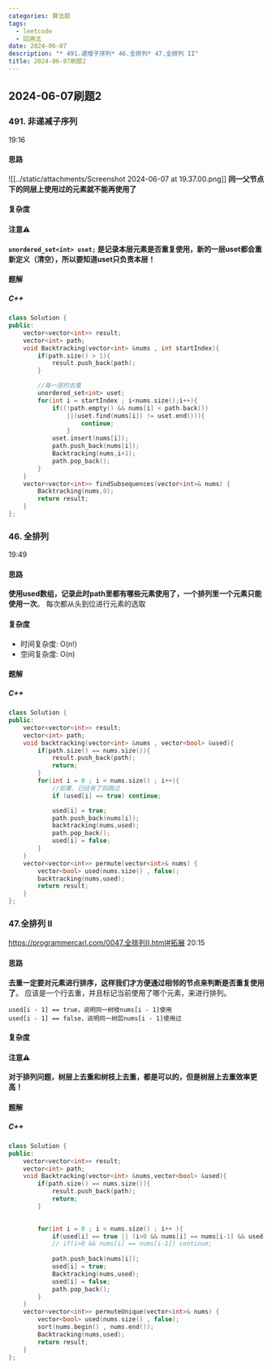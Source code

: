```yaml
---
categories: 算法题
tags:
  - leetcode
  - 回溯法
date: 2024-06-07
description: "* 491.递增子序列* 46.全排列* 47.全排列 II"
title: 2024-06-07刷题2
---
```


## 2024-06-07刷题2
### 491. 非递减子序列
19:16
#### 思路
![[../static/attachments/Screenshot 2024-06-07 at 19.37.00.png]]
**同一父节点下的同层上使用过的元素就不能再使用了**
#### 复杂度
#### 注意⚠️
**`unordered_set<int> uset;` 是记录本层元素是否重复使用，新的一层uset都会重新定义（清空），所以要知道uset只负责本层！**
#### 题解
##### C++
```C++
class Solution {
public:
    vector<vector<int>> result;
    vector<int> path;
    void Backtracking(vector<int> &nums , int startIndex){
        if(path.size() > 1){
            result.push_back(path);            
        }

        //每一层的去重
        unordered_set<int> uset;
        for(int i = startIndex ; i<nums.size();i++){
            if((!path.empty() && nums[i] < path.back())
                ||(uset.find(nums[i]) != uset.end())){
                    continue;
                }
            uset.insert(nums[i]);
            path.push_back(nums[i]);
            Backtracking(nums,i+1);
            path.pop_back();
        }
    }
    vector<vector<int>> findSubsequences(vector<int>& nums) {
        Backtracking(nums,0);
        return result;
    }
};
```

### 46. 全排列
19:49
#### 思路
**使用used数组，记录此时path里都有哪些元素使用了，一个排列里一个元素只能使用一次**。
每次都从头到位进行元素的选取
#### 复杂度
- 时间复杂度: O(n!)
- 空间复杂度: O(n)
#### 题解
##### C++
```C++
class Solution {
public:
    vector<vector<int>> result;
    vector<int> path;
    void backtracking(vector<int> &nums , vector<bool> &used){
        if(path.size() == nums.size()){
            result.push_back(path);
            return;
        }
        for(int i = 0 ; i < nums.size() ; i++){
            //如果，已经有了则跳过
            if (used[i] == true) continue;            

            used[i] = true;
            path.push_back(nums[i]);
            backtracking(nums,used);
            path.pop_back();
            used[i] = false;
        }
    }
    vector<vector<int>> permute(vector<int>& nums) {
        vector<bool> used(nums.size() , false);
        backtracking(nums,used);
        return result;
    }
};
```

### 47.全排列 II
https://programmercarl.com/0047.全排列II.html#拓展
20:15
#### 思路
**去重一定要对元素进行排序，这样我们才方便通过相邻的节点来判断是否重复使用了**。
应该是一个行去重，并且标记当前使用了哪个元素，来进行排列。
```
used[i - 1] == true，说明同一树枝nums[i - 1]使用
used[i - 1] == false，说明同一树层nums[i - 1]使用过
```
#### 复杂度
#### 注意⚠️
**对于排列问题，树层上去重和树枝上去重，都是可以的，但是树层上去重效率更高！**
#### 题解
##### C++
```C++
class Solution {
public:
    vector<vector<int>> result;
    vector<int> path;
    void Backtracking(vector<int> &nums,vector<bool> &used){
        if(path.size() == nums.size()){
            result.push_back(path);
            return;
        }
        

        for(int i = 0 ; i < nums.size() ; i++ ){
            if(used[i] == true || (i>0 && nums[i] == nums[i-1] && used[i-1] == false)) continue;
            // if(i>0 && nums[i] == nums[i-1]) continue;
            
            path.push_back(nums[i]);
            used[i] = true;
            Backtracking(nums,used);
            used[i] = false;
            path.pop_back();
        }
    }
    vector<vector<int>> permuteUnique(vector<int>& nums) {
        vector<bool> used(nums.size() , false);
        sort(nums.begin() , nums.end());
        Backtracking(nums,used);
        return result;
    }
};
```









